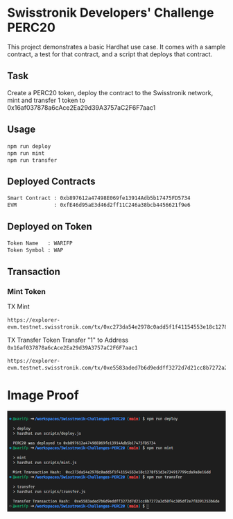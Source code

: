 # Swisstronik Developers' Challenge PERC20

This project demonstrates a basic Hardhat use case. It comes with a sample contract, a test for that contract, and a script that deploys that contract.

## Task

Create a PERC20 token, deploy the contract to the Swisstronik network, mint and transfer 1 token to 0x16af037878a6cAce2Ea29d39A3757aC2F6F7aac1

## Usage

```shell
npm run deploy
npm run mint
npm run transfer
```

## Deployed Contracts

```
Smart Contract : 0xb897612a47498E069fe13914Adb5b17475FD5734
EVM            : 0xfE46d95aE3d46d2ff11C246a38bcb4456621f9e6
```

## Deployed on Token

```
Token Name   : WARIFP
Token Symbol : WAP
```

## Transaction

### Mint Token

TX Mint

```
https://explorer-evm.testnet.swisstronik.com/tx/0xc273da54e2978c0add5f1f41154553e18c1278f51d3e734917799cda9a8e16dd
```

TX Transfer
Token Transfer "1" to Address ```0x16af037878a6cAce2Ea29d39A3757aC2F6F7aac1```

```
https://explorer-evm.testnet.swisstronik.com/tx/0xe5583aded7b6d9eddff3272d7d21cc8b7272a2d50f4c305df2e7f8391253b6de
```

# Image Proof

![Proof](proof_image.png)
